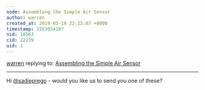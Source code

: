 ```yaml
---
node: Assembling the Simple Air Sensor
author: warren
created_at: 2019-03-19 22:23:07 +0000
timestamp: 1553034187
nid: 18563
cid: 22239
uid: 1
---
```




[warren](../profile/warren) replying to: [Assembling the Simple Air Sensor](../notes/warren/03-19-2019/assembling-the-simple-air-sensor)

----
 Hi [@sadieprego](/profile/sadieprego) - would you like us to send you one of these? 